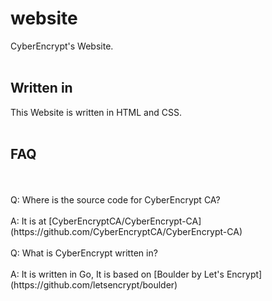 # website
CyberEncrypt's Website.
<br>
<br>
## Written in
This Website is written in HTML and CSS.
<br>
<br>
## FAQ
<br>
<br>
Q: Where is the source code for CyberEncrypt CA?
<br>
<br>
A: It is at [CyberEncryptCA/CyberEncrypt-CA](https://github.com/CyberEncryptCA/CyberEncrypt-CA)
<br>
<br>
Q: What is CyberEncrypt written in?
<br>
<br>
A: It is written in Go, It is based on [Boulder by Let's Encrypt](https://github.com/letsencrypt/boulder)
